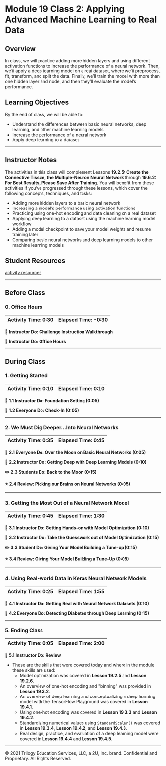 # Module 19 Class 2: Applying Advanced Machine Learning to Real Data

## Overview

In class, we will practice adding more hidden layers and using different activation functions to increase the performance of a neural network. Then, we’ll apply a deep learning model on a real dataset, where we’ll preprocess, fit, transform, and split the data. Finally, we’ll train the model with more than one hidden layer and node, and then they’ll evaluate the model’s performance.  

## Learning Objectives

By the end of class, we will be able to:

* Understand the differences between basic neural networks, deep learning, and other machine learning models
* Increase the performance of a neural network
* Apply deep learning to a dataset

- - -

## Instructor Notes

The activities in this class will complement Lessons **19.2.5: Create the Connective Tissue, the Multiple-Neuron Neural Network** through **19.6.2: For Best Results, Please Save After Training**. You will benefit from these activities if you‘ve progressed through these lessons, which cover the following concepts, techniques, and tasks:  

* Adding more hidden layers to a basic neural network
* Increasing a model’s performance using activation functions
* Practicing using one-hot encoding and data cleaning on a real dataset
* Applying deep learning to a dataset using the machine learning model workflow
* Adding a model checkpoint to save your model weights and resume training later
* Comparing basic neural networks and deep learning models to other machine learning models

## Student Resources

[activity resources](https://2u-data-curriculum-team.s3.amazonaws.com/data-viz-online-lesson-plans/19-Lessons/19-2-Student_Resources.zip)

- - -

## Before Class

### 0. Office Hours

| Activity Time: 0:30       |  Elapsed Time:     -0:30  |
|---------------------------|---------------------------|

<strong>📣 Instructor Do: Challenge Instruction Walkthrough</strong>

<strong>📣  Instructor Do: Office Hours</strong>

- - -

## During Class

### 1. Getting Started

| Activity Time:       0:10 |  Elapsed Time:      0:10  |
|---------------------------|---------------------------|

<strong>📣 1.1 Instructor Do: Foundation Setting (0:05)</strong>

<strong>🎉 1.2 Everyone Do: Check-In (0:05)</strong>

- - -

### 2.  We Must Dig Deeper...Into Neural Networks

| Activity Time:       0:35 |  Elapsed Time:      0:45  |
|---------------------------|---------------------------|

<strong>🎉 2.1 Everyone Do: Over the Moon on Basic Neural Networks (0:05)</strong>

<strong>📣 2.2 Instructor Do: Getting Deep with Deep Learning Models (0:10)</strong>

<strong>✏️ 2.3 Students Do: Back to the Moon (0:15)</strong>

<strong>⭐ 2.4 Review: Picking our Brains on Neural Networks (0:05)</strong>

- - -

### 3. Getting the Most Out of a Neural Network Model

| Activity Time:       0:45 |  Elapsed Time:      1:30  |
|---------------------------|---------------------------|

<strong>📣 3.1 Instructor Do: Getting Hands-on with Model Optimization (0:10)</strong>

<strong>📣 3.2 Instructor Do: Take the Guesswork out of Model Optimization (0:15)</strong>

<strong>✏️ 3.3 Student Do: Giving Your Model Building a Tune-up (0:15)</strong>

<strong>⭐ 3.4 Review: Giving Your Model Building a Tune-Up (0:05)</strong>

- - -

### 4. Using Real-world Data in Keras Neural Network Models

| Activity Time:       0:25 |  Elapsed Time:      1:55  |
|---------------------------|---------------------------|

<strong>📣 4.1 Instructor Do: Getting Real with Neural Network Datasets (0:10)</strong>

<strong>🎉 4.2 Everyone Do: Detecting Diabetes through Deep Learning (0:15)</strong>

- - -

### 5. Ending Class

| Activity Time:       0:05 |  Elapsed Time:      2:00  |
|---------------------------|---------------------------|

<strong>📣  5.1 Instructor Do: Review </strong>

* These are the skills that were covered today and where in the module these skills are used:
  * Model optimization was covered in **Lesson 19.2.5** and **Lesson 19.2.6**.
  * An overview of one-hot encoding and "binning" was provided in **Lesson 19.3.2**.
  * An overview of deep learning and conceptualizing a deep learning model with the TensorFlow Playground was covered in **Lesson 19.4.1**.
  * Using one-hot encoding was covered in **Lesson 19.3.3** and **Lesson 19.4.2**.
  * Standardizing numerical values using `StandardScaler()` was covered in **Lesson 19.3.4**, **Lesson 19.4.2**, and **Lesson 19.4.3**.
  *  Real design, practice, and evaluation of a deep learning model were covered in **Lesson 19.4.4** and **Lesson 19.4.5**.


- - -

© 2021 Trilogy Education Services, LLC, a 2U, Inc. brand.  Confidential and Proprietary.  All Rights Reserved.
